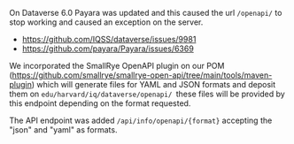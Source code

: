 On Dataverse 6.0 Payara was updated and this caused the url `/openapi/` to stop working and caused an exception on the server.

- https://github.com/IQSS/dataverse/issues/9981
- https://github.com/payara/Payara/issues/6369

We incorporated the SmallRye OpenAPI plugin on our POM (https://github.com/smallrye/smallrye-open-api/tree/main/tools/maven-plugin) which will generate files for YAML and JSON formats and deposit them on `edu/harvard/iq/dataverse/openapi/ `these files will be provided by this endpoint depending on the format requested.

The API endpoint was added `/api/info/openapi/{format}` accepting the "json" and "yaml" as formats.